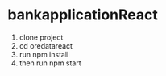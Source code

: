 # bankapplicationReact
1. clone project
2. cd oredatareact
3. run npm install
4. then run npm start
   
